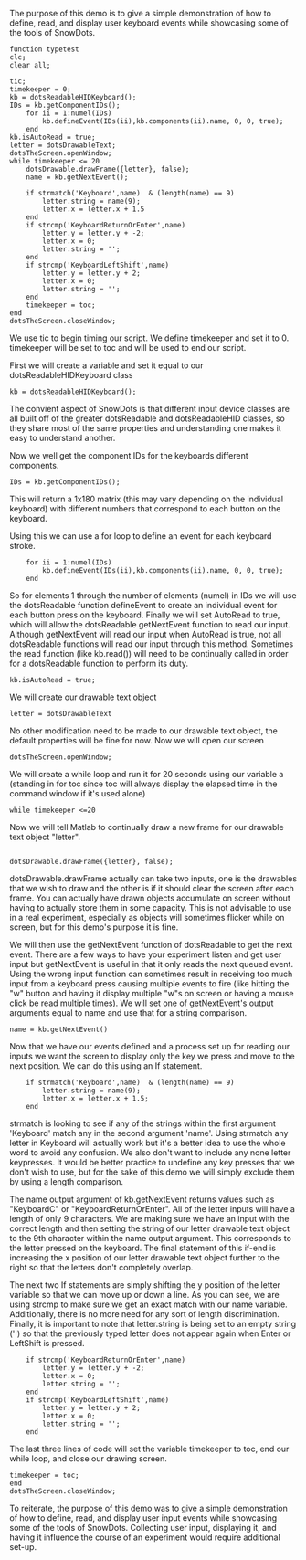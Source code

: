 The purpose of this demo is to give a simple demonstration of how to define, read, and display user keyboard events while showcasing some of the tools of SnowDots.
```
function typetest
clc;
clear all;

tic;
timekeeper = 0;
kb = dotsReadableHIDKeyboard();
IDs = kb.getComponentIDs();
    for ii = 1:numel(IDs)
        kb.defineEvent(IDs(ii),kb.components(ii).name, 0, 0, true);
    end
kb.isAutoRead = true;
letter = dotsDrawableText;
dotsTheScreen.openWindow;
while timekeeper <= 20    
    dotsDrawable.drawFrame({letter}, false);
    name = kb.getNextEvent();
    
    if strmatch('Keyboard',name)  & (length(name) == 9)
        letter.string = name(9);
        letter.x = letter.x + 1.5
    end
    if strcmp('KeyboardReturnOrEnter',name)
        letter.y = letter.y + -2;
        letter.x = 0;
        letter.string = '';
    end
    if strcmp('KeyboardLeftShift',name)
        letter.y = letter.y + 2;
        letter.x = 0;
        letter.string = '';
    end
    timekeeper = toc;
end
dotsTheScreen.closeWindow; 
```

We use tic to begin timing our script. We define timekeeper and set it to 0. timekeeper will be set to toc and will be used to end our script. 

First we will create a variable and set it equal to our dotsReadableHIDKeyboard class
```
kb = dotsReadableHIDKeyboard();
```
The convient aspect of SnowDots is that different input device classes are all built off of the greater dotsReadable and dotsReadableHID classes, so they share most of the same properties and understanding one makes it easy to understand another.

Now we well get the component IDs for the keyboards different components. 
```
IDs = kb.getComponentIDs();
```
This will return a 1x180 matrix (this may vary depending on the individual keyboard) with different numbers that correspond to each button on the keyboard. 

Using this we can use a for loop to define an event for each keyboard stroke.
```
    for ii = 1:numel(IDs)
        kb.defineEvent(IDs(ii),kb.components(ii).name, 0, 0, true);
    end
```
So for elements 1 through the number of elements (numel) in IDs we will use the dotsReadable function defineEvent to create an individual event for each button press on the keyboard. Finally we will set AutoRead to true, which will allow the dotsReadable getNextEvent function to read our input. Although getNextEvent will read our input when AutoRead is true, not all dotsReadable functions will read our input through this method. Sometimes the read function (like kb.read()) will need to be continually called in order for a dotsReadable function to perform its duty. 
```
kb.isAutoRead = true;
```

We will create our drawable text object
```
letter = dotsDrawableText
```
No other modification need to be made to our drawable text object, the default properties will be fine for now.
Now we will open our screen
```
dotsTheScreen.openWindow;
```
We will create a while loop and run it for 20 seconds using our variable a (standing in for toc since toc will always display the elapsed time in the command window if it's used alone)
```
while timekeeper <=20
```
Now we will tell Matlab to continually draw a new frame for our drawable text object "letter".
```

dotsDrawable.drawFrame({letter}, false);
```
dotsDrawable.drawFrame actually can take two inputs, one is the drawables that we wish to draw and the other is if it should clear the screen after each frame. You can actually have drawn objects accumulate on screen without having to actually store them in some capacity. This is not advisable to use in a real experiment, especially as objects will sometimes flicker while on screen, but for this demo's purpose it is fine.

We will then use the getNextEvent function of dotsReadable to get the next event. There are a few ways to have your experiment listen and get user input but getNextEvent is useful in that it only reads the next queued event. Using the wrong input function can sometimes result in receiving too much input from a keyboard press causing multiple events to fire (like hitting the "w" button and having it display multiple "w"s on screen or having a mouse click be read multiple times). We will set one of getNextEvent's output arguments equal to name and use that for a string comparison.

```
name = kb.getNextEvent()
```
Now that we have our events defined and a process set up for reading our inputs we want the screen to display only the key we press and move to the next position. We can do this using an If statement. 
```
    if strmatch('Keyboard',name)  & (length(name) == 9)
        letter.string = name(9);
        letter.x = letter.x + 1.5;
    end
```
strmatch is looking to see if any of the strings within the first argument 'Keyboard' match any in the second argument 'name'. Using strmatch any letter in Keyboard will actually work but it's a better idea to use the whole word to avoid any confusion. We also don't want to include any none letter keypresses. It would be better practice to undefine any key presses that we don't wish to use, but for the sake of this demo we will simply exclude them by using a length comparison.

 The name output argument of kb.getNextEvent returns values such as "KeyboardC" or "KeyboardReturnOrEnter". All of the letter inputs will have a length of only 9 characters. We are making sure we have an input with the correct length and then setting the string of our letter drawable text object to the 9th character within the name output argument. This corresponds to the letter pressed on the keyboard. The final statement of this if-end is increasing the x position of our letter drawable text object further to the right so that the letters don't completely overlap.

The next two If statements are simply shifting the y position of the letter variable so that we can move up or down a line. As you can see, we are using strcmp to make sure we get an exact match with our name variable. Additionally, there is no more need for any sort of length discrimination. Finally, it is important to note that letter.string is being set to an empty string ('') so that the previously typed letter does not appear again when Enter or LeftShift is pressed. 
```
    if strcmp('KeyboardReturnOrEnter',name)
        letter.y = letter.y + -2;
        letter.x = 0;
        letter.string = '';
    end
    if strcmp('KeyboardLeftShift',name)
        letter.y = letter.y + 2;
        letter.x = 0;
        letter.string = '';
    end
```

The last three lines of code will set the variable timekeeper to toc, end our while loop, and close our drawing screen.

```
timekeeper = toc;
end
dotsTheScreen.closeWindow;
```
To reiterate, the purpose of this demo was to give a simple demonstration of how to define, read, and display user input events while showcasing some of the tools of SnowDots. Collecting user input, displaying it, and having it influence the course of an experiment would require additional set-up. 